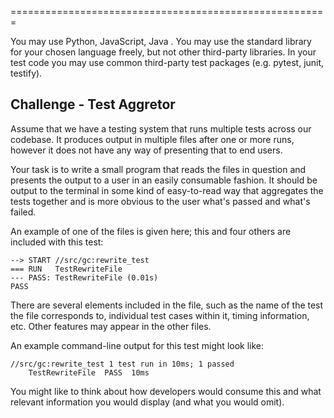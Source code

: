 
=======================================================




You may use Python, JavaScript, Java . You may use the standard library for your chosen language
freely, but not other third-party libraries. In your test code you may use common third-party
test packages (e.g. pytest, junit, testify).



Challenge - Test Aggretor
--------

Assume that we have a testing system that runs multiple tests across our
codebase. It produces output in multiple files after one or more runs, however
it does not have any way of presenting that to end users.

Your task is to write a small program that reads the files in question and
presents the output to a user in an easily consumable fashion. It should be output
to the terminal in some kind of easy-to-read way that aggregates the tests
together and is more obvious to the user what's passed and what's failed.

An example of one of the files is given here; this and four others are included
with this test:
```
--> START //src/gc:rewrite_test
=== RUN   TestRewriteFile
--- PASS: TestRewriteFile (0.01s)
PASS
```

There are several elements included in the file, such as the name of the test
the file corresponds to, individual test cases within it, timing information, etc.
Other features may appear in the other files.

An example command-line output for this test might look like:
```
//src/gc:rewrite_test 1 test run in 10ms; 1 passed
    TestRewriteFile  PASS  10ms
```
You might like to think about how developers would consume this and what
relevant information you would display (and what you would omit).
